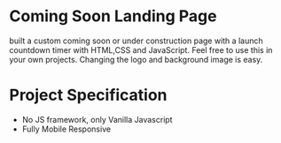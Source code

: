 # Coming Soon Landing Page

built a custom coming soon or under construction page with a launch countdown timer with HTML,CSS and JavaScript. Feel free to use this in your own projects. Changing the logo and background image is easy.

# Project Specification

- No JS framework, only Vanilla Javascript
- Fully Mobile Responsive
